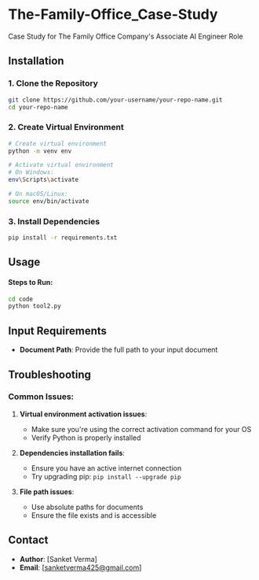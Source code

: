 # The-Family-Office_Case-Study

Case Study for The Family Office Company's Associate AI Engineer Role

## Installation

### 1. Clone the Repository

```bash
git clone https://github.com/your-username/your-repo-name.git
cd your-repo-name
```

### 2. Create Virtual Environment

```bash
# Create virtual environment
python -m venv env

# Activate virtual environment
# On Windows:
env\Scripts\activate

# On macOS/Linux:
source env/bin/activate
```

### 3. Install Dependencies

```bash
pip install -r requirements.txt
```

## Usage

#### Steps to Run:
```bash
cd code
python tool2.py
```

## Input Requirements

- **Document Path**: Provide the full path to your input document

## Troubleshooting

### Common Issues:

1. **Virtual environment activation issues**:
   - Make sure you're using the correct activation command for your OS
   - Verify Python is properly installed

2. **Dependencies installation fails**:
   - Ensure you have an active internet connection
   - Try upgrading pip: `pip install --upgrade pip`

3. **File path issues**:
   - Use absolute paths for documents
   - Ensure the file exists and is accessible


## Contact

- **Author**: [Sanket Verma]
- **Email**: [sanketverma425@gmail.com]
